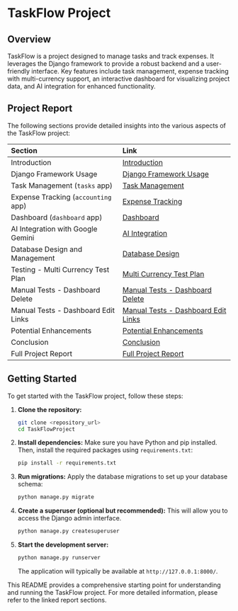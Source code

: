 # TaskFlow Project

## Overview

TaskFlow is a project designed to manage tasks and track expenses. It leverages the Django framework to provide a robust backend and a user-friendly interface. Key features include task management, expense tracking with multi-currency support, an interactive dashboard for visualizing project data, and AI integration for enhanced functionality.

## Project Report

The following sections provide detailed insights into the various aspects of the TaskFlow project:

| Section                                     | Link                                                                                      |
| :------------------------------------------ | :---------------------------------------------------------------------------------------- |
| Introduction                                | [Introduction](reports/report_introduction.md)                                           |
| Django Framework Usage                      | [Django Framework Usage](reports/django_framework_section.md)                            |
| Task Management (`tasks` app)               | [Task Management](reports/task_management_section.md)                                    |
| Expense Tracking (`accounting` app)         | [Expense Tracking](reports/expense_tracking_section.md)                                  |
| Dashboard (`dashboard` app)                 | [Dashboard](reports/dashboard_section.md)                                                |
| AI Integration with Google Gemini           | [AI Integration](reports/ai_integration_section.md)                                      |
| Database Design and Management              | [Database Design](reports/database_section.md)                                           |
| Testing - Multi Currency Test Plan          | [Multi Currency Test Plan](reports/multi_currency_test_plan.md)                          |
| Manual Tests - Dashboard Delete             | [Manual Tests - Dashboard Delete](reports/manual_dashboard_delete_tests.md)              |
| Manual Tests - Dashboard Edit Links         | [Manual Tests - Dashboard Edit Links](reports/manual_dashboard_edit_links_tests.md)        |
| Potential Enhancements                      | [Potential Enhancements](reports/potential_enhancements_section.md)                      |
| Conclusion                                  | [Conclusion](reports/conclusion_section.md)                                              |
| Full Project Report                         | [Full Project Report](reports/project_report.md)                                         |

## Getting Started

To get started with the TaskFlow project, follow these steps:

1.  **Clone the repository:**
    ```bash
    git clone <repository_url>
    cd TaskFlowProject
    ```
2.  **Install dependencies:**
    Make sure you have Python and pip installed. Then, install the required packages using `requirements.txt`:
    ```bash
    pip install -r requirements.txt
    ```
3.  **Run migrations:**
    Apply the database migrations to set up your database schema:
    ```bash
    python manage.py migrate
    ```
4.  **Create a superuser (optional but recommended):**
    This will allow you to access the Django admin interface.
    ```bash
    python manage.py createsuperuser
    ```
5.  **Start the development server:**
    ```bash
    python manage.py runserver
    ```
    The application will typically be available at `http://127.0.0.1:8000/`.

This README provides a comprehensive starting point for understanding and running the TaskFlow project. For more detailed information, please refer to the linked report sections.
